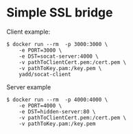 # Simple SSL bridge

Client example:
```shell
$ docker run --rm  -p 3000:3000 \
    -e PORT=3000 \
    -e DST=socat-server:4000 \
    -v pathToClientCert.pem:/cert.pem \
    -v pathToKey.pam:/key.pem \
    yadd/socat-client
```

Server example
```shell
$ docker run --rm  -p 4000:4000 \
    -e PORT=4000 \
    -e DST=hidden-server:80 \
    -v pathToClientCert.pem:/cert.pem \
    -v pathToKey.pam:/key.pem
```
